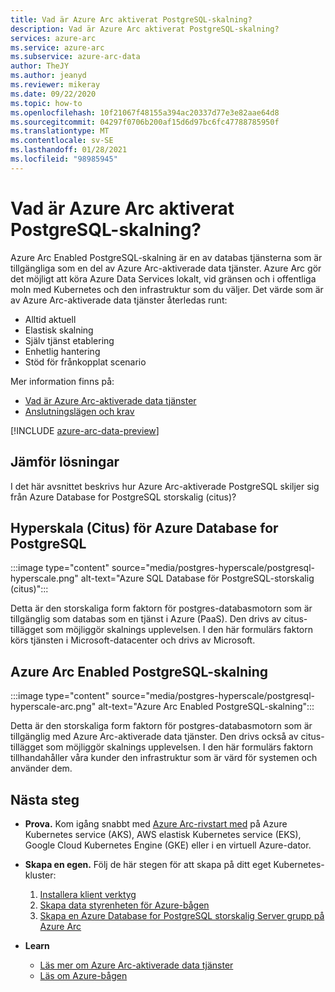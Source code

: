 ```yaml
---
title: Vad är Azure Arc aktiverat PostgreSQL-skalning?
description: Vad är Azure Arc aktiverat PostgreSQL-skalning?
services: azure-arc
ms.service: azure-arc
ms.subservice: azure-arc-data
author: TheJY
ms.author: jeanyd
ms.reviewer: mikeray
ms.date: 09/22/2020
ms.topic: how-to
ms.openlocfilehash: 10f21067f48155a394ac20337d77e3e82aae64d8
ms.sourcegitcommit: 04297f0706b200af15d6d97bc6fc47788785950f
ms.translationtype: MT
ms.contentlocale: sv-SE
ms.lasthandoff: 01/28/2021
ms.locfileid: "98985945"
---
```

# <a name="what-is-azure-arc-enabled-postgresql-hyperscale"></a>Vad är Azure Arc aktiverat PostgreSQL-skalning?

Azure Arc Enabled PostgreSQL-skalning är en av databas tjänsterna som är tillgängliga som en del av Azure Arc-aktiverade data tjänster. Azure Arc gör det möjligt att köra Azure Data Services lokalt, vid gränsen och i offentliga moln med Kubernetes och den infrastruktur som du väljer. Det värde som är av Azure Arc-aktiverade data tjänster återledas runt:
- Alltid aktuell
- Elastisk skalning
- Själv tjänst etablering
- Enhetlig hantering
- Stöd för frånkopplat scenario

Mer information finns på:
- [Vad är Azure Arc-aktiverade data tjänster](overview.md)
- [Anslutningslägen och krav](connectivity.md)

[!INCLUDE [azure-arc-data-preview](../../../includes/azure-arc-data-preview.md)]

## <a name="compare-solutions"></a>Jämför lösningar

I det här avsnittet beskrivs hur Azure Arc-aktiverade PostgreSQL skiljer sig från Azure Database for PostgreSQL storskalig (citus)?

## <a name="azure-database-for-postgresql-hyperscale-citus"></a>Hyperskala (Citus) för Azure Database for PostgreSQL

:::image type="content" source="media/postgres-hyperscale/postgresql-hyperscale.png" alt-text="Azure SQL Database för PostgreSQL-storskalig (citus)":::

Detta är den storskaliga form faktorn för postgres-databasmotorn som är tillgänglig som databas som en tjänst i Azure (PaaS). Den drivs av citus-tillägget som möjliggör skalnings upplevelsen. I den här formulärs faktorn körs tjänsten i Microsoft-datacenter och drivs av Microsoft.

## <a name="azure-arc-enabled-postgresql-hyperscale"></a>Azure Arc Enabled PostgreSQL-skalning

:::image type="content" source="media/postgres-hyperscale/postgresql-hyperscale-arc.png" alt-text="Azure Arc Enabled PostgreSQL-skalning":::

Detta är den storskaliga form faktorn för postgres-databasmotorn som är tillgänglig med Azure Arc-aktiverade data tjänster. Den drivs också av citus-tillägget som möjliggör skalnings upplevelsen. I den här formulärs faktorn tillhandahåller våra kunder den infrastruktur som är värd för systemen och använder dem.

## <a name="next-steps"></a>Nästa steg
- **Prova.** Kom igång snabbt med [Azure Arc-rivstart med](https://github.com/microsoft/azure_arc#azure-arc-enabled-data-services) på Azure Kubernetes service (AKS), AWS elastisk Kubernetes service (EKS), Google Cloud Kubernetes Engine (GKE) eller i en virtuell Azure-dator. 

- **Skapa en egen.** Följ de här stegen för att skapa på ditt eget Kubernetes-kluster: 
   1. [Installera klient verktyg](install-client-tools.md)
   2. [Skapa data styrenheten för Azure-bågen](create-data-controller.md)
   3. [Skapa en Azure Database for PostgreSQL storskalig Server grupp på Azure Arc](create-postgresql-hyperscale-server-group.md) 

- **Learn**
   - [Läs mer om Azure Arc-aktiverade data tjänster](https://azure.microsoft.com/services/azure-arc/hybrid-data-services)
   - [Läs om Azure-bågen](https://aka.ms/azurearc)
